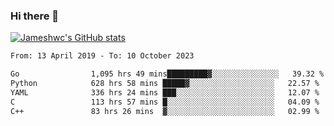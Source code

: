 ### Hi there 👋

[![Jameshwc's GitHub stats](https://github-readme-stats.vercel.app/api?username=jameshwc)](https://github.com/anuraghazra/github-readme-stats)

<!--START_SECTION:waka-->

```txt
From: 13 April 2019 - To: 10 October 2023

Go                1,095 hrs 49 mins█████████▓░░░░░░░░░░░░░░░   39.32 %
Python            628 hrs 58 mins █████▓░░░░░░░░░░░░░░░░░░░   22.57 %
YAML              336 hrs 24 mins ███░░░░░░░░░░░░░░░░░░░░░░   12.07 %
C                 113 hrs 57 mins █░░░░░░░░░░░░░░░░░░░░░░░░   04.09 %
C++               83 hrs 26 mins  ▓░░░░░░░░░░░░░░░░░░░░░░░░   02.99 %
```

<!--END_SECTION:waka-->